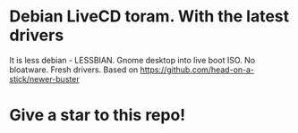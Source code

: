 # Debian LiveCD toram. With the latest drivers

It is less debian - LESSBIAN.
Gnome desktop into live boot ISO. No bloatware. Fresh drivers.
Based on https://github.com/head-on-a-stick/newer-buster

# Give a star to this repo!
